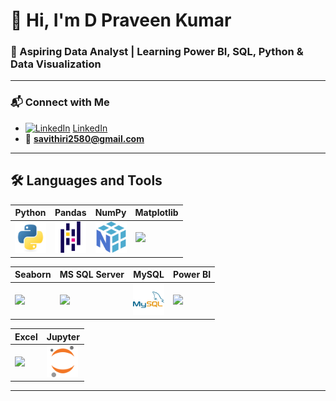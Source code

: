 # 👋 Hi, I'm D Praveen Kumar  
### 🎯 Aspiring Data Analyst | Learning Power BI, SQL, Python & Data Visualization

---

### 📬 Connect with Me

- [![LinkedIn](https://raw.githubusercontent.com/rahuldkjain/github-profile-readme-generator/master/src/images/icons/Social/linked-in-alt.svg)](https://www.linkedin.com/in/praveen-kumar-869844200) [LinkedIn](https://www.linkedin.com/in/praveen-kumar-869844200)  
- 📧 **savithiri2580@gmail.com**

---

## 🛠️ Languages and Tools

| Python | Pandas | NumPy | Matplotlib |
|--------|--------|-------|------------|
| <img src="https://raw.githubusercontent.com/devicons/devicon/master/icons/python/python-original.svg" width="50"/> | <img src="https://raw.githubusercontent.com/devicons/devicon/master/icons/pandas/pandas-original.svg" width="50"/> | <img src="https://raw.githubusercontent.com/devicons/devicon/master/icons/numpy/numpy-original.svg" width="50"/> | <img src="https://matplotlib.org/_static/images/logo2.svg" width="50"/> |

| Seaborn | MS SQL Server | MySQL | Power BI |
|---------|---------------|-------|----------|
| <img src="https://seaborn.pydata.org/_images/logo-mark-lightbg.svg" width="50"/> | <img src="https://www.svgrepo.com/show/303229/microsoft-sql-server-logo.svg" width="50"/> | <img src="https://raw.githubusercontent.com/devicons/devicon/master/icons/mysql/mysql-original-wordmark.svg" width="50"/> | <img src="https://img.icons8.com/color/48/power-bi.png" width="50"/> |

| Excel | Jupyter |
|-------|---------|
| <img src="https://img.icons8.com/color/48/microsoft-excel-2019--v1.png" width="50"/> | <img src="https://raw.githubusercontent.com/devicons/devicon/master/icons/jupyter/jupyter-original.svg" width="50"/> |

---
